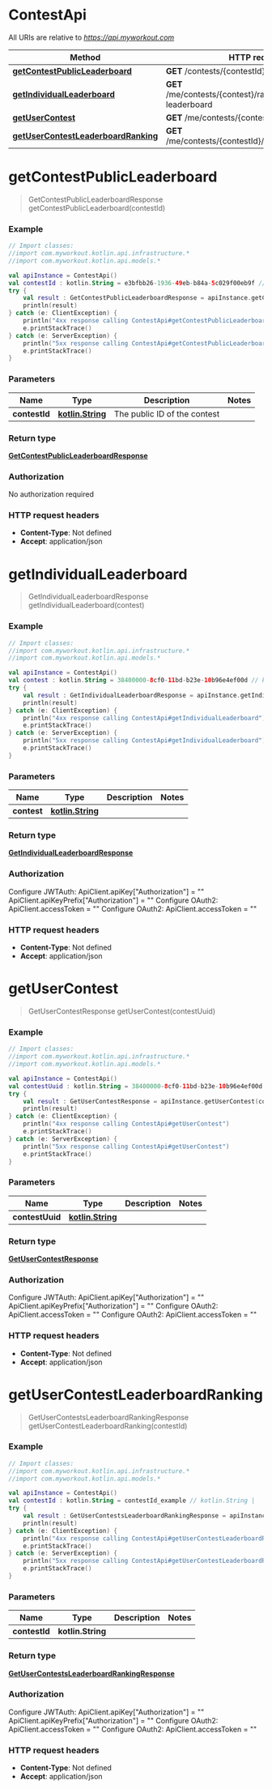 # ContestApi

All URIs are relative to *https://api.myworkout.com*

Method | HTTP request | Description
------------- | ------------- | -------------
[**getContestPublicLeaderboard**](ContestApi.md#getContestPublicLeaderboard) | **GET** /contests/{contestId}/public-leaderboard | 
[**getIndividualLeaderboard**](ContestApi.md#getIndividualLeaderboard) | **GET** /me/contests/{contest}/rankings/individual-leaderboard | 
[**getUserContest**](ContestApi.md#getUserContest) | **GET** /me/contests/{contestUuid} | 
[**getUserContestLeaderboardRanking**](ContestApi.md#getUserContestLeaderboardRanking) | **GET** /me/contests/{contestId}/rankings/leaderboard | 


<a name="getContestPublicLeaderboard"></a>
# **getContestPublicLeaderboard**
> GetContestPublicLeaderboardResponse getContestPublicLeaderboard(contestId)



### Example
```kotlin
// Import classes:
//import com.myworkout.kotlin.api.infrastructure.*
//import com.myworkout.kotlin.api.models.*

val apiInstance = ContestApi()
val contestId : kotlin.String = e3bfbb26-1936-49eb-b84a-5c029f00eb9f // kotlin.String | The public ID of the contest
try {
    val result : GetContestPublicLeaderboardResponse = apiInstance.getContestPublicLeaderboard(contestId)
    println(result)
} catch (e: ClientException) {
    println("4xx response calling ContestApi#getContestPublicLeaderboard")
    e.printStackTrace()
} catch (e: ServerException) {
    println("5xx response calling ContestApi#getContestPublicLeaderboard")
    e.printStackTrace()
}
```

### Parameters

Name | Type | Description  | Notes
------------- | ------------- | ------------- | -------------
 **contestId** | [**kotlin.String**](.md)| The public ID of the contest |

### Return type

[**GetContestPublicLeaderboardResponse**](GetContestPublicLeaderboardResponse.md)

### Authorization

No authorization required

### HTTP request headers

 - **Content-Type**: Not defined
 - **Accept**: application/json

<a name="getIndividualLeaderboard"></a>
# **getIndividualLeaderboard**
> GetIndividualLeaderboardResponse getIndividualLeaderboard(contest)



### Example
```kotlin
// Import classes:
//import com.myworkout.kotlin.api.infrastructure.*
//import com.myworkout.kotlin.api.models.*

val apiInstance = ContestApi()
val contest : kotlin.String = 38400000-8cf0-11bd-b23e-10b96e4ef00d // kotlin.String | 
try {
    val result : GetIndividualLeaderboardResponse = apiInstance.getIndividualLeaderboard(contest)
    println(result)
} catch (e: ClientException) {
    println("4xx response calling ContestApi#getIndividualLeaderboard")
    e.printStackTrace()
} catch (e: ServerException) {
    println("5xx response calling ContestApi#getIndividualLeaderboard")
    e.printStackTrace()
}
```

### Parameters

Name | Type | Description  | Notes
------------- | ------------- | ------------- | -------------
 **contest** | [**kotlin.String**](.md)|  |

### Return type

[**GetIndividualLeaderboardResponse**](GetIndividualLeaderboardResponse.md)

### Authorization


Configure JWTAuth:
    ApiClient.apiKey["Authorization"] = ""
    ApiClient.apiKeyPrefix["Authorization"] = ""
Configure OAuth2:
    ApiClient.accessToken = ""
Configure OAuth2:
    ApiClient.accessToken = ""

### HTTP request headers

 - **Content-Type**: Not defined
 - **Accept**: application/json

<a name="getUserContest"></a>
# **getUserContest**
> GetUserContestResponse getUserContest(contestUuid)



### Example
```kotlin
// Import classes:
//import com.myworkout.kotlin.api.infrastructure.*
//import com.myworkout.kotlin.api.models.*

val apiInstance = ContestApi()
val contestUuid : kotlin.String = 38400000-8cf0-11bd-b23e-10b96e4ef00d // kotlin.String | 
try {
    val result : GetUserContestResponse = apiInstance.getUserContest(contestUuid)
    println(result)
} catch (e: ClientException) {
    println("4xx response calling ContestApi#getUserContest")
    e.printStackTrace()
} catch (e: ServerException) {
    println("5xx response calling ContestApi#getUserContest")
    e.printStackTrace()
}
```

### Parameters

Name | Type | Description  | Notes
------------- | ------------- | ------------- | -------------
 **contestUuid** | [**kotlin.String**](.md)|  |

### Return type

[**GetUserContestResponse**](GetUserContestResponse.md)

### Authorization


Configure JWTAuth:
    ApiClient.apiKey["Authorization"] = ""
    ApiClient.apiKeyPrefix["Authorization"] = ""
Configure OAuth2:
    ApiClient.accessToken = ""
Configure OAuth2:
    ApiClient.accessToken = ""

### HTTP request headers

 - **Content-Type**: Not defined
 - **Accept**: application/json

<a name="getUserContestLeaderboardRanking"></a>
# **getUserContestLeaderboardRanking**
> GetUserContestsLeaderboardRankingResponse getUserContestLeaderboardRanking(contestId)



### Example
```kotlin
// Import classes:
//import com.myworkout.kotlin.api.infrastructure.*
//import com.myworkout.kotlin.api.models.*

val apiInstance = ContestApi()
val contestId : kotlin.String = contestId_example // kotlin.String | 
try {
    val result : GetUserContestsLeaderboardRankingResponse = apiInstance.getUserContestLeaderboardRanking(contestId)
    println(result)
} catch (e: ClientException) {
    println("4xx response calling ContestApi#getUserContestLeaderboardRanking")
    e.printStackTrace()
} catch (e: ServerException) {
    println("5xx response calling ContestApi#getUserContestLeaderboardRanking")
    e.printStackTrace()
}
```

### Parameters

Name | Type | Description  | Notes
------------- | ------------- | ------------- | -------------
 **contestId** | **kotlin.String**|  |

### Return type

[**GetUserContestsLeaderboardRankingResponse**](GetUserContestsLeaderboardRankingResponse.md)

### Authorization


Configure JWTAuth:
    ApiClient.apiKey["Authorization"] = ""
    ApiClient.apiKeyPrefix["Authorization"] = ""
Configure OAuth2:
    ApiClient.accessToken = ""
Configure OAuth2:
    ApiClient.accessToken = ""

### HTTP request headers

 - **Content-Type**: Not defined
 - **Accept**: application/json

